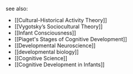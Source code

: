 see also:
- [[Cultural-Historical Activity Theory]]
- [[Vygotsky’s Sociocultural Theory]]
- [[Infant Consciousness]]
- [[Piaget's Stages of Cognitive Development]]
- [[Developmental Neuroscience]]
- [[developmental biology]]
- [[Cognitive Science]]
- [[Cognitive Development in Infants]]

